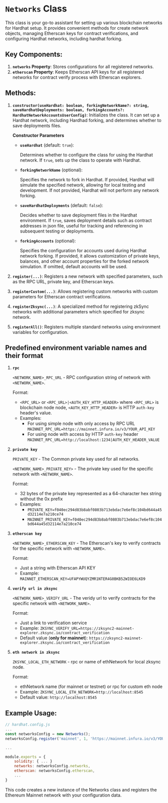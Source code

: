 # `Networks` Class

This class is your go-to assistant for setting up various blockchain networks for Hardhat setup. It provides convenient methods for create network objects, managing Etherscan keys for contract verifications, and configuring Hardhat networks, including hardhat forking.

## Key Components:
1. **`networks` Property**: Stores configurations for all registered networks.
2. **`etherscan` Property**: Keeps Etherscan API keys for all registered networks for contract verify process with Etherscan explorers.

## Methods:

1. **`constructor(useHardhat: boolean, forkingNetworkName?: string, saveHardhatDeployments: boolean, forkingAccounts?: HardhatNetworkAccountsUserConfig)`**: Initializes the class. It can set up a Hardhat network, including Hardhad forking, and determines whether to save deployments files.

   **Constructor Parameters**

    - **`useHardhat`** (default: `true`):

      Determines whether to configure the class for using the Hardhat network. If `true`, sets up the class to operate with Hardhat.

    - **`forkingNetworkName`** (optional):

      Specifies the network to fork in Hardhat. If provided, Hardhat will simulate the specified network, allowing for local testing and development. If not provided, Hardhat will not perform any network forking.

    - **`saveHardhatDeployments`** (default: `false`):

      Decides whether to save deployment files in the Hardhat environment. If `true`, saves deployment details such as contract addresses in json file, useful for tracking and referencing in subsequent testing or deployments.

    - **`forkingAccounts`** (optional):

      Specifies the configuration for accounts used during Hardhat network forking. If provided, it allows customization of private keys, balances, and other account properties for the forked network simulation. If omitted, default accounts will be used.

2. **`register(...)`**: Registers a new network with specified parameters, such as the RPC URL, private key, and Etherscan keys.

3. **`registerCustom(...)`**: Allows registering custom networks with custom parameters for Etherscan contract verifications.

4. **`registerZksync(...)`**: A specialized method for registering zkSync networks with additional parameters which specified for zksync network.

5. **`registerAll()`**: Registers multiple standard networks using environment variables for configuration.

## Predefined environment variable names and their format
1. **`rpc`**

   `<NETWORK_NAME>_RPC_URL` - RPC configuration string of network with `<NETWORK_NAME>`.

   Format:
   - `<RPC_URL>` or `<RPC_URL>|<AUTH_KEY_HTTP_HEADER>`
   where `<RPC_URL>` is blockchain node node, `<AUTH_KEY_HTTP_HEADER>` is HTTP `auth-key` header's value.
   - Examples:
     - For using simple node with only access by RPC URL
     `MAINNET_RPC_URL=https://mainnet.infura.io/v3/YOUR_API_KEY`
     - For using node with access by HTTP `auth-key` header
     `MAINNET_RPC_URL=http://localhost:1234|AUTH_KEY_HEADER_VALUE`

2. **`private key`**

   `PRIVATE_KEY` - The Common private key used for all networks.

   `<NETWORK_NAME>_PRIVATE_KEY>` - The private key used for the specific network with `<NETWORK_NAME>`.

   Format:
   - 32 bytes of the private key represented as a 64-character hex string without the 0x prefix
   - Examples:
     - `PRIVATE_KEY=f040ec294d83b8abf0803b713ebdac7e6ef8c104bd644a45d32114e7a210ce74`
     - `MAINNET_PRIVATE_KEY=f040ec294d83b8abf0803b713ebdac7e6ef8c104bd644a45d32114e7a210ce74`

4. **`etherscan key`**

   `<NETWORK_NAME>_ETHERSCAN_KEY` - The Etherscan's key to verify contracts for the specific network with `<NETWORK_NAME>`.

   Format:
   - Just a string with Etherscan API KEY
   - Example: `MAINNET_ETHERSCAN_KEY=UFAPYWUQYZMR1NTER4G0BKB52WIOE6LKD9`

4. **`verify url in zksync`**

   `<NETWORK_NAME>_VERIFY_URL` - The veridy url to verify contracts for the specific network with `<NETWORK_NAME>`.

   Format:
   - Just a link to verification service
   - Example: `ZKSYNC_VERIFY_URL=https://zksync2-mainnet-explorer.zksync.io/contract_verification`
   - Default value (**only for mainnet**): `https://zksync2-mainnet-explorer.zksync.io/contract_verification`

5. **`eth network in zksync`**

   `ZKSYNC_LOCAL_ETH_NETWORK` - rpc or name of ethNetwork for local zksync node.

   Format:
   - ethNetwork name (for mainnet or testnet) or rpc for custom eth node
   - Example: `ZKSYNC_LOCAL_ETH_NETWORK=http://localhost:8545`
   - Default value: `http://localhost:8545`

## Example Usage:
```javascript
// hardhat.config.js
...
const networksConfig = new Networks();
networksConfig.register('mainnet', 1, 'https://mainnet.infura.io/v3/YOUR_API_KEY', 'YOUR_PRIVATE_KEY', 'mainnet', 'YOUR_ETHERSCAN_API_KEY');

...

module.exports = {
    solidity: { ... }
    networks: networksConfig.networks,
    etherscan: networksConfig.etherscan,
    ...
}
```
This code creates a new instance of the Networks class and registers the Ethereum Mainnet network with your configuration data.
